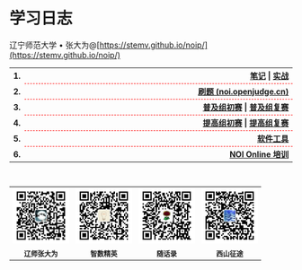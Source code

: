 # 学习日志

辽宁师范大学 &bull; 张大为@[https://stemv.github.io/noip/](https://stemv.github.io/noip/)

<table style="border:none;width:100%;">
  <tr>
    <th style="border:0px;text-align:left;width:50px;">1.</th>
    <th style="border:0px; border-bottom:1px dashed red;width:100%;" align="right">
      <a href='notes/'>笔记</a> |
      <a href='skill/'>实战</a>
    </th>
  </tr>
  <tr>
    <th style="border:0px;text-align:left;width:50px;">2.</th>
    <th style="border:0px; border-bottom:1px dashed red;width:100%;" align="right">
      <a href='noi_openjudge_cn/'>刷题 (noi.openjudge.cn)</a>
    </th>
  </tr>
  <tr>
    <th style="border:0px;text-align:left;width:50px;">3.</th>
    <th style="border:0px; border-bottom:1px dashed red;width:100%;" align="right">
      <a href='junior/preliminary/'>普及组初赛</a> |
      <a href='junior/repecharge/'>普及组复赛</a>
    </th>
  </tr>
  <tr>
    <th style="border:0px;text-align:left;width:50px;">4.</th>
    <th style="border:0px; border-bottom:1px dashed red;width:100%;" align="right">
      <a href='senior/preliminary/'>提高组初赛</a> |
      <a href='senior/repecharge/'>提高组复赛</a>
    </th>
  </tr>
  <tr>
    <th style="border:0px;text-align:left;width:50px;">5.</th>
    <th style="border:0px; border-bottom:1px dashed red;width:100%;" align="right">
      <a href='tool/'>软件工具</a>
    </th>
  </tr>
  <tr>
    <th style="border:0px;text-align:left;width:50px;">6.</th>
    <th style="border:0px; border-bottom:1px dashed red;width:100%;" align="right">
      <a href='noi_online_tutorial/'>NOI Online 培训</a>
    </th>
  </tr>
</table>

<br/>

<table style="border:0px;font-size:12px;width:100%">
  <tr>
    <td style="border:0px;">
      <img src="assets/me/img/zdw.jpg" width="100">
    </td>
    <td style="border:0px;">
      <img src="assets/me/img/idea.jpg" width="100">
    </td>
    <td style="border:0px;">
      <img src="assets/me/img/shl.jpg" width="100">
    </td>
    <td style="border:0px;">
      <img src="assets/me/img/xszt.jpg" width="100">
    </td>
  </tr>
  <tr>
    <th style="border:0px;text-align:center;">辽师张大为</th>
    <th style="border:0px;text-align:center;">智数精英</th>
    <th style="border:0px;text-align:center;">随话录</th>
    <th style="border:0px;text-align:center;">西山征途</th>
  </tr>
</table>
